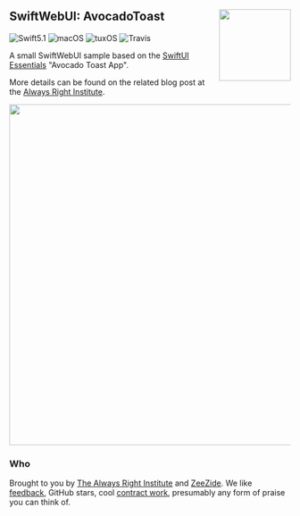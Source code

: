 <h2>SwiftWebUI: AvocadoToast
  <img src="https://zeezide.com/img/TinkerIcon.svg"
       align="right" width="128" height="128" />
</h2>

![Swift5.1](https://img.shields.io/badge/swift-5.1-blue.svg)
![macOS](https://img.shields.io/badge/os-macOS-green.svg?style=flat)
![tuxOS](https://img.shields.io/badge/os-tuxOS-orange.svg?style=flat)
![Travis](https://api.travis-ci.org/SwiftWebUI/AvocadoToast.svg?branch=master&style=flat)

A small SwiftWebUI sample  based on the 
[SwiftUI Essentials](https://developer.apple.com/videos/play/wwdc2019/216)
"Avocado Toast App".

More details can be found on the related blog post at the
[Always Right Institute](http://www.alwaysrightinstitute.com).

<center><img src="http://zeezide.com/img/AvocadoToast.gif" height="610" width="952" /></center>

### Who

Brought to you by
[The Always Right Institute](http://www.alwaysrightinstitute.com)
and
[ZeeZide](http://zeezide.de).
We like
[feedback](https://twitter.com/ar_institute),
GitHub stars,
cool [contract work](http://zeezide.com/en/services/services.html),
presumably any form of praise you can think of.
